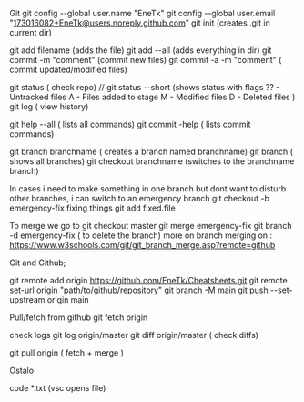 Git
git config --global user.name "EneTk"
git config --global user.email "173016082+EneTk@users.noreply.github.com"
git init (creates .git in current dir)

git add filename (adds the file)
git add --all (adds everything in dir)
git commit -m "comment" (commit new files)
git commit -a -m "comment" ( commit updated/modified files)

git status ( check repo) // git status --short (shows status with flags 
    ?? - Untracked files
    A - Files added to stage
    M - Modified files
    D - Deleted files
 )
git log ( view history)

git help --all ( lists all commands)
git commit -help ( lists commit commands)

git branch branchname ( creates a branch named branchname)
git branch ( shows all branches)
git checkout branchname (switches to the branchname branch)

In cases i need to make something in one branch but dont want to disturb other branches, i can switch to an emergency branch
git checkout -b emergency-fix
fixing things
git add fixed.file

To merge we go to 
git checkout master
git merge emergency-fix
git branch -d emergency-fix ( to delete the branch)
more on branch merging on : https://www.w3schools.com/git/git_branch_merge.asp?remote=github


Git and Github;

git remote add origin https://github.com/EneTk/Cheatsheets.git
git remote set-url origin "path/to/github/repository"
git branch -M main
git push --set-upstream origin main


Pull/fetch from github
git fetch origin

check logs
git log origin/master
git diff origin/master ( check diffs)

git pull origin ( fetch + merge )







Ostalo


code *.txt (vsc opens file) 
